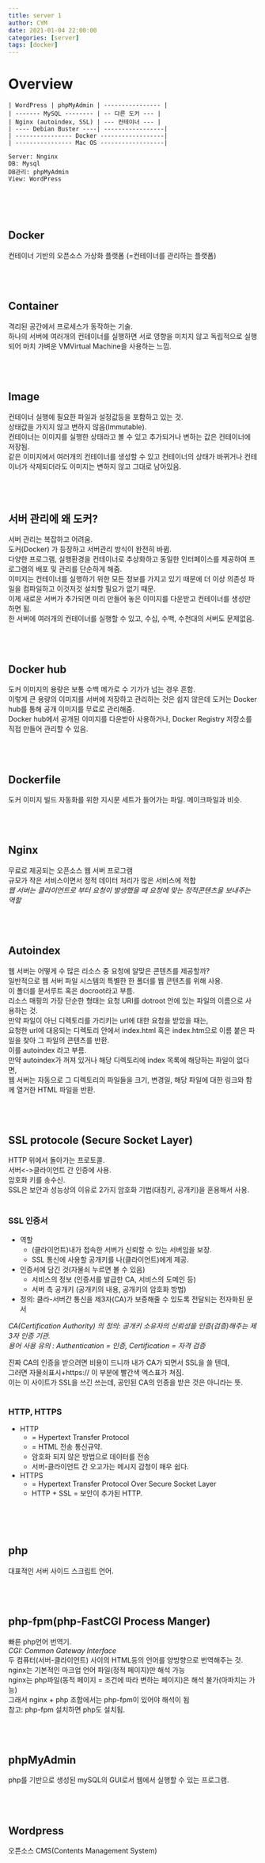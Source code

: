 ```yaml
---
title: server 1
author: CYM
date: 2021-01-04 22:00:00
categories: [server]
tags: [docker]
---
```


# Overview

```
| WordPress | phpMyAdmin | ---------------- |
| ------- MySQL -------- | -- 다른 도커 --- |
| Nginx (autoindex, SSL) | --- 컨테이너 --- |      
| ---- Debian Buster ----| -----------------| 
| ---------------- Docker ------------------| 
| ---------------- Mac OS ------------------|

Server: Nnginx
DB: Mysql
DB관리: phpMyAdmin
View: WordPress
```

<br>
<br>
<br>

## Docker
컨테이너 기반의 오픈소스 가상화 플랫폼 (=컨테이너를 관리하는 플랫폼)<br>
<br>
<br>
<br>

## Container
격리된 공간에서 프로세스가 동작하는 기술.<br>
하나의 서버에 여러개의 컨테이너를 실행하면 서로 영향을 미치지 않고 독립적으로 실행되어 마치 가벼운 VMVirtual Machine을 사용하는 느낌.<br>
<br>
<br>
<br>

## Image
컨테이너 실행에 필요한 파일과 설정값등을 포함하고 있는 것.<br>
상태값을 가지지 않고 변하지 않음(Immutable).<br>
컨테이너는 이미지를 실행한 상태라고 볼 수 있고 추가되거나 변하는 값은 컨테이너에 저장됨.<br>
같은 이미지에서 여러개의 컨테이너를 생성할 수 있고 컨테이너의 상태가 바뀌거나 컨테이너가 삭제되더라도 이미지는 변하지 않고 그대로 남아있음.<br>
<br>
<br>
<br>

## 서버 관리에 왜 도커?
서버 관리는 복잡하고 어려움.<br>
도커(Docker) 가 등장하고 서버관리 방식이 완전히 바뀜.<br>
다양한 프로그램, 실행환경을 컨테이너로 추상화하고 동일한 인터페이스를 제공하여 프로그램의 배포 및 관리를 단순하게 해줌.<br>
이미지는 컨테이너를 실행하기 위한 모든 정보를 가지고 있기 때문에 더 이상 의존성 파일을 컴파일하고 이것저것 설치할 필요가 없기 때문.<br> 
이제 새로운 서버가 추가되면 미리 만들어 놓은 이미지를 다운받고 컨테이너를 생성만 하면 됨.<br>
한 서버에 여러개의 컨테이너를 실행할 수 있고, 수십, 수백, 수천대의 서버도 문제없음.<br>
<br>
<br>
<br>

## Docker hub
도커 이미지의 용량은 보통 수백 메가로 수 기가가 넘는 경우 흔함.<br>
이렇게 큰 용량의 이미지를 서버에 저장하고 관리하는 것은 쉽지 않은데 도커는 Docker hub를 통해 공개 이미지를 무료로 관리해줌.<br>
Docker hub에서 공개된 이미지를 다운받아 사용하거나, Docker Registry 저장소를 직접 만들어 관리할 수 있음.<br>
<br>
<br>
<br>

## Dockerfile
도커 이미지 빌드 자동화를 위한 지시문 세트가 들어가는 파일. 메이크파일과 비슷.<br>
<br>
<br>
<br>

## Nginx
무료로 제공되는 오픈소스 웹 서버 프로그램<br>
규모가 작은 서비스이면서 정적 데이터 처리가 많은 서비스에 적합<br>
*웹 서버는 클라이언트로 부터 요청이 발생했을 때 요청에 맞는 정적콘텐츠을 보내주는 역할*<br>
<br>
<br>
<br>

## Autoindex
웹 서버는 어떻게 수 많은 리소스 중 요청에 알맞은 콘텐츠를 제공할까?<br>
일반적으로 웹 서버 파일 시스템의 특별한 한 폴더를 웹 콘텐츠를 위해 사용.<br> 
이 폴더를 문서루트 혹은 docroot라고 부름.<br>
리소스 매핑의 가장 단순한 형태는 요청 URI를 dotroot 안에 있는 파일의 이름으로 사용하는 것.<br>
만약 파일이 아닌 디렉토리를 가리키는 url에 대한 요청을 받았을 때는, <br>
요청한 url에 대응되는 디렉토리 안에서 index.html 혹은 index.htm으로 이름 붙은 파일을 찾아 그 파일의 콘텐츠를 반환.<br> 
이를 autoindex 라고 부름.<br>
만약 autoindex가 꺼져 있거나 해당 디렉토리에 index 목록에 해당하는 파일이 없다면,<br> 
웹 서버는 자동으로 그 디렉토리의 파일들을 크기, 변경일, 해당 파일에 대한 링크와 함께 열거한 HTML 파일을 반환.<br>
<br>
<br>
<br>

## SSL protocole (Secure Socket Layer)
HTTP 위에서 돌아가는 프로토콜.<br>
서버<->클라이언트 간 인증에 사용.<br>
암호화 키를 송수신.<br>
SSL은 보안과 성능상의 이유로 2가지 암호화 기법(대칭키, 공개키)을 혼용해서 사용.<br>
<br>

### SSL 인증서
- 역할
  - (클라이언트)내가 접속한 서버가 신뢰할 수 있는 서버임을 보장.
  - SSL 통신에 사용할 공개키를 나(클라이언트)에게 제공.
- 인증서에 담긴 것(자물쇠 누르면 볼 수 있음)
  - 서비스의 정보 (인증서를 발급한 CA, 서비스의 도메인 등)
  - 서버 측 공개키 (공개키의 내용, 공개키의 암호화 방법)
- 정의: 클라-서버간 통신을 제3자(CA)가 보증해줄 수 있도록 전달되는 전자화된 문서<br>

*CA(Certification Authority) 의 정의: 공개키 소유자의 신뢰성을 인증(검증)해주는 제3자 인증 기관.*<br>
*용어 사용 유의 : Authentication = 인증, Certification = 자격 검증*<br>

진짜 CA의 인증을 받으려면 비용이 드니까 내가 CA가 되면서 SSL을 쓸 텐데,<br>
그러면 자물쇠표시+https:// 이 부분에 빨간색 엑스표가 쳐짐.<br>
이는 이 사이트가 SSL을 쓰긴 쓰는데, 공인된 CA의 인증을 받은 것은 아니라는 뜻.<br>
<br>

### HTTP, HTTPS
- HTTP
  - = Hypertext Transfer Protocol
  - = HTML 전송 통신규약.
  - 암호화 되지 않은 방법으로 데이터를 전송
  - 서버-클라이언트 간 오고가는 메시지 감청이 매우 쉽다.
- HTTPS
  - = Hypertext Transfer Protocol Over Secure Socket Layer
  - HTTP + SSL = 보안이 추가된 HTTP.

<br>
<br>
<br>

## php
대표적인 서버 사이드 스크립트 언어.<br>
<br>
<br>
<br>

## php-fpm(php-FastCGI Process Manger)
빠른 php언어 번역기.<br>
*CGI: Common Gateway Interface*<br>
두 컴퓨터(서버-클라이언트) 사이의 HTML등의 언어를 양방향으로 번역해주는 것.<br>
nginx는 기본적인 마크업 언어 파일(정적 페이지)만 해석 가능<br>
nginx는 php파일(동적 페이지 = 조건에 따라 변하는 페이지)은 해석 불가(아파치는 가능)<br>
그래서 nginx + php 조합에서는 php-fpm이 있어야 해석이 됨<br>
참고: php-fpm 설치하면 php도 설치됨.<br>
<br>
<br>
<br>

## phpMyAdmin
php를 기반으로 생성된 mySQL의 GUI로서 웹에서 실행할 수 있는 프로그램.<br>
<br>
<br>
<br>

## Wordpress
오픈소스 CMS(Contents Management System)<br>
<br>
<br>
<br>


